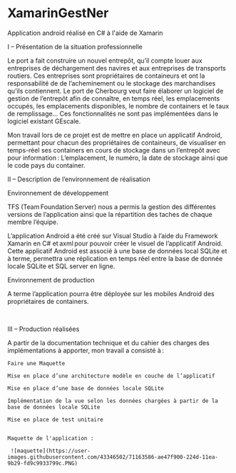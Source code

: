 # XamarinGestNer
Application android réalisé en C# à l'aide de Xamarin

I – Présentation de la situation professionnelle  

 

Le port a fait construire un nouvel entrepôt, qu’il compte louer aux entreprises de déchargement des navires et aux entreprises de transports routiers. Ces entreprises sont propriétaires de containeurs et ont la responsabilité de de l’acheminement ou le stockage des marchandises qu’ils contiennent. Le port de Cherbourg veut faire élaborer un logiciel de gestion de l’entrepôt afin de connaître, en temps réel, les emplacements occupés, les emplacements disponibles, le nombre de containers et le taux de remplissage… Ces fonctionnalités ne sont pas implémentées dans le logiciel existant GEscale. 

 

Mon travail lors de ce projet est de mettre en place un applicatif Android, permettant pour chacun des propriétaires de containeurs, de visualiser en temps-réel ses containers en cours de stockage dans un l’entrepôt avec pour information : L’emplacement, le numéro, la date de stockage ainsi que le code pays du container. 

 

II – Description de l’environnement de réalisation  

Environnement de développement   

TFS (Team Foundation Server) nous a permis la gestion des différentes versions de l’application ainsi que la répartition des taches de chaque membre l’équipe.  

L’application Android a été créé sur Visual Studio à l’aide du Framework Xamarin en C# et axml pour pouvoir créer le visuel de l’applicatif Android. Cette applicatif Android est associé à une base de données local SQLite et à terme, permettra une réplication en temps réel entre la base de donnée locale SQLite et SQL server en ligne. 

 

Environnement de production  

A terme l’application pourra être déployée sur les mobiles Android des propriétaires de containers. 

  

III – Production réalisées   

A partir de la documentation technique et du cahier des charges des implémentations à apporter, mon travail a consisté à :  

 

    Faire une Maquette  

    Mise en place d’une architecture modèle en couche de l’applicatif 

    Mise en place d’une base de données locale SQLite 

    Implémentation de la vue selon les données chargées à partir de la base de données locale SQLite 

    Mise en place de test unitaire 
    
    
    Maquette de l'application :
    
     ![maquette](https://user-images.githubusercontent.com/43346502/71163586-ae47f900-224d-11ea-9b29-fd9c9933799c.PNG)

